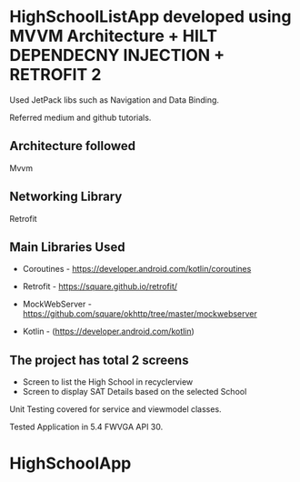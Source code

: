 # HighSchoolListApp developed using MVVM Architecture +  HILT DEPENDECNY INJECTION +  RETROFIT 2

Used JetPack libs such as Navigation and Data Binding.

Referred medium and github tutorials.

## Architecture followed
Mvvm

## Networking Library 
Retrofit

## Main Libraries Used

- Coroutines - https://developer.android.com/kotlin/coroutines

- Retrofit -  https://square.github.io/retrofit/

- MockWebServer - https://github.com/square/okhttp/tree/master/mockwebserver

- Kotlin - (https://developer.android.com/kotlin)

## The project has total 2 screens

- Screen to list the High School in recyclerview
- Screen to display SAT Details based on the selected School

Unit Testing covered for service and viewmodel classes.

Tested Application in 5.4 FWVGA API 30.

# HighSchoolApp
